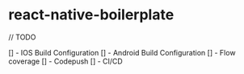 # react-native-boilerplate

// TODO

[] - IOS Build Configuration
[] - Android Build Configuration
[] - Flow coverage
[] - Codepush
[] - CI/CD
